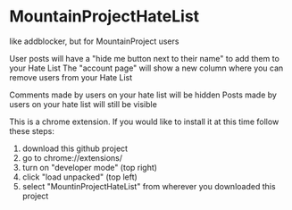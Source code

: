 # MountainProjectHateList
like addblocker, but for MountainProject users

User posts will have a "hide me button next to their name" to add them to your Hate List
The "account page" will show a new column where you can remove users from your Hate List

Comments made by users on your hate list will be hidden
Posts made by users on your hate list will still be visible

This is a chrome extension. If you would like to install it at this time follow these steps:
1. download this github project
2. go to chrome://extensions/
3. turn on "developer mode" (top right)
4. click "load unpacked" (top left)
5. select "MountinProjectHateList" from wherever you downloaded this project
